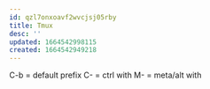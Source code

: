 ```yaml
---
id: qzl7onxoavf2wvcjsj05rby
title: Tmux
desc: ''
updated: 1664542998115
created: 1664542949218
---
```

C-b = default prefix
C- = ctrl with
M- = meta/alt with
